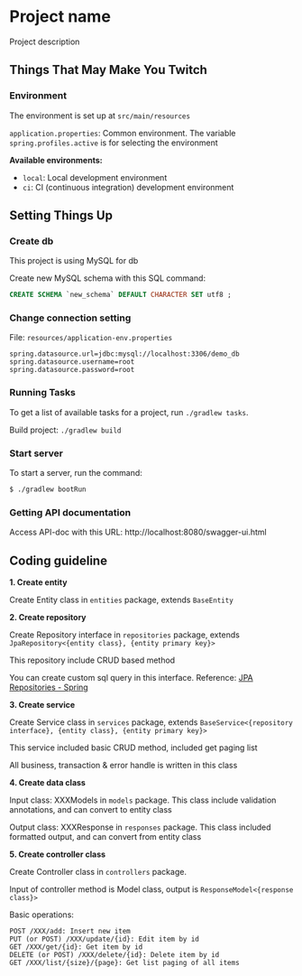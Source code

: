 # Project name

Project description

## Things That May Make You Twitch

### Environment

The environment is set up at `src/main/resources`

`application.properties`: Common environment. The variable `spring.profiles.active` is for selecting the environment

**Available environments:**

- `local`: Local development environment
- `ci`: CI (continuous integration) development environment

## Setting Things Up

### Create db

This project is using MySQL for db

Create new MySQL schema with this SQL command:
```sql
CREATE SCHEMA `new_schema` DEFAULT CHARACTER SET utf8 ;
```

### Change connection setting

File: `resources/application-env.properties`
```properties
spring.datasource.url=jdbc:mysql://localhost:3306/demo_db
spring.datasource.username=root
spring.datasource.password=root
```

### Running Tasks

To get a list of available tasks for a project, run `./gradlew tasks`. 

Build project: `./gradlew build`

### Start server

To start a server, run the command:

```bash
$ ./gradlew bootRun
```

### Getting API documentation

Access API-doc with this URL: http://localhost:8080/swagger-ui.html

## Coding guideline

<b>1. Create entity</b>

Create Entity class in `entities` package, extends `BaseEntity`

<b>2. Create repository</b>

Create Repository interface in `repositories` package, extends `JpaRepository<{entity class}, {entity primary key}>`

This repository include CRUD based method

You can create custom sql query in this interface. Reference: [JPA Repositories - Spring](https://docs.spring.io/spring-data/jpa/docs/1.5.0.RELEASE/reference/html/jpa.repositories.html)

<b>3. Create service</b>

Create Service class in `services` package, extends `BaseService<{repository interface}, {entity class}, {entity primary key}>`

This service included basic CRUD method, included get paging list

All business, transaction & error handle is written in this class

<b>4. Create data class</b>

Input class: XXXModels in `models` package. This class include validation annotations, and can convert to entity class

Output class: XXXResponse in `responses` package. This class included formatted output, and can convert from entity class

<b>5. Create controller class</b>

Create Controller class in `controllers` package.

Input of controller method is Model class, output is `ResponseModel<{response class}>`

Basic operations:
```
POST /XXX/add: Insert new item
PUT (or POST) /XXX/update/{id}: Edit item by id
GET /XXX/get/{id}: Get item by id
DELETE (or POST) /XXX/delete/{id}: Delete item by id
GET /XXX/list/{size}/{page}: Get list paging of all items
```

